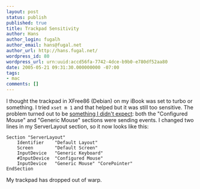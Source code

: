```yaml
---
layout: post
status: publish
published: true
title: Trackpad Sensitivity
author: Hans
author_login: fugalh
author_email: hans@fugal.net
author_url: http://hans.fugal.net/
wordpress_id: 80
wordpress_url: urn:uuid:accd56fa-7742-4dce-b9b0-e780df52aa80
date: 2005-05-21 09:31:30.000000000 -07:00
tags:
- mac
comments: []
---
```

<p>I thought the trackpad in XFree86 (Debian) on my iBook was set to turbo or
something.  I tried <code>xset m 1</code> and that helped but it was still too sensitive.
The problem turned out to be <a href="http://differentpla.net/node/view/377">something I didn't
expect</a>: both the "Configured Mouse" and
"Generic Mouse" sections were sending events. I changed two lines in my
ServerLayout section, so it now looks like this:</p>

<pre><code>Section "ServerLayout"
    Identifier    "Default Layout"
    Screen        "Default Screen"
    InputDevice   "Generic Keyboard"
    #InputDevice  "Configured Mouse"
    InputDevice   "Generic Mouse" "CorePointer"
EndSection
</code></pre>

<p>My trackpad has dropped out of warp.</p>

